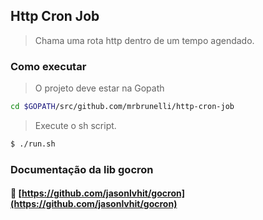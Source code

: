 ## Http Cron Job
> Chama uma rota http dentro de um tempo agendado.

### Como executar
> O projeto deve estar na Gopath
```sh
cd $GOPATH/src/github.com/mrbrunelli/http-cron-job
```
> Execute o sh script.
```sh
$ ./run.sh
```

### Documentação da lib gocron
#### :link: [https://github.com/jasonlvhit/gocron](https://github.com/jasonlvhit/gocron)
